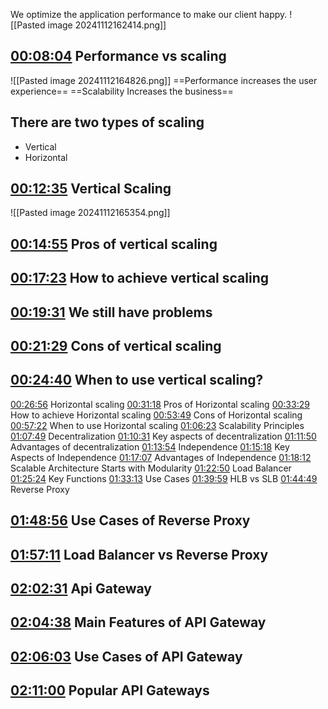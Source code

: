 We optimize the application performance to make our client happy.
![[Pasted image 20241112162414.png]]

## [00:08:04](https://www.youtube.com/watch?v=eiredWOHn3o&list=PL_XxuZqN0xVAiu5oODf-SmeXG2Y_RG2pz&index=3&t=484s) Performance vs scaling 
![[Pasted image 20241112164826.png]]
==Performance increases the user experience==
==Scalability Increases the business==

## There are two types  of scaling
- Vertical
- Horizontal

## [00:12:35](https://www.youtube.com/watch?v=eiredWOHn3o&list=PL_XxuZqN0xVAiu5oODf-SmeXG2Y_RG2pz&index=3&t=755s) Vertical Scaling 
![[Pasted image 20241112165354.png]]

## [00:14:55](https://www.youtube.com/watch?v=eiredWOHn3o&list=PL_XxuZqN0xVAiu5oODf-SmeXG2Y_RG2pz&index=3&t=895s) Pros of vertical scaling 
## [00:17:23](https://www.youtube.com/watch?v=eiredWOHn3o&list=PL_XxuZqN0xVAiu5oODf-SmeXG2Y_RG2pz&index=3&t=1043s) How to achieve vertical scaling
## [00:19:31](https://www.youtube.com/watch?v=eiredWOHn3o&list=PL_XxuZqN0xVAiu5oODf-SmeXG2Y_RG2pz&index=3&t=1171s) We still have problems
## [00:21:29](https://www.youtube.com/watch?v=eiredWOHn3o&list=PL_XxuZqN0xVAiu5oODf-SmeXG2Y_RG2pz&index=3&t=1289s) Cons of vertical scaling 
## [00:24:40](https://www.youtube.com/watch?v=eiredWOHn3o&list=PL_XxuZqN0xVAiu5oODf-SmeXG2Y_RG2pz&index=3&t=1480s) When to use vertical scaling?

[00:26:56](https://www.youtube.com/watch?v=eiredWOHn3o&list=PL_XxuZqN0xVAiu5oODf-SmeXG2Y_RG2pz&index=3&t=1616s) Horizontal scaling
[00:31:18](https://www.youtube.com/watch?v=eiredWOHn3o&list=PL_XxuZqN0xVAiu5oODf-SmeXG2Y_RG2pz&index=3&t=1878s) Pros of Horizontal scaling
[00:33:29](https://www.youtube.com/watch?v=eiredWOHn3o&list=PL_XxuZqN0xVAiu5oODf-SmeXG2Y_RG2pz&index=3&t=2009s) How to achieve Horizontal scaling
[00:53:49](https://www.youtube.com/watch?v=eiredWOHn3o&list=PL_XxuZqN0xVAiu5oODf-SmeXG2Y_RG2pz&index=3&t=3229s) Cons of Horizontal scaling
[00:57:22](https://www.youtube.com/watch?v=eiredWOHn3o&list=PL_XxuZqN0xVAiu5oODf-SmeXG2Y_RG2pz&index=3&t=3442s) When to use Horizontal scaling
[01:06:23](https://www.youtube.com/watch?v=eiredWOHn3o&list=PL_XxuZqN0xVAiu5oODf-SmeXG2Y_RG2pz&index=3&t=3983s) Scalability Principles
[01:07:49](https://www.youtube.com/watch?v=eiredWOHn3o&list=PL_XxuZqN0xVAiu5oODf-SmeXG2Y_RG2pz&index=3&t=4069s) Decentralization
[01:10:31](https://www.youtube.com/watch?v=eiredWOHn3o&list=PL_XxuZqN0xVAiu5oODf-SmeXG2Y_RG2pz&index=3&t=4231s) Key aspects of decentralization
[01:11:50](https://www.youtube.com/watch?v=eiredWOHn3o&list=PL_XxuZqN0xVAiu5oODf-SmeXG2Y_RG2pz&index=3&t=4310s) Advantages of decentralization
[01:13:54](https://www.youtube.com/watch?v=eiredWOHn3o&list=PL_XxuZqN0xVAiu5oODf-SmeXG2Y_RG2pz&index=3&t=4434s) Independence
[01:15:18](https://www.youtube.com/watch?v=eiredWOHn3o&list=PL_XxuZqN0xVAiu5oODf-SmeXG2Y_RG2pz&index=3&t=4518s) Key Aspects of Independence
[01:17:07](https://www.youtube.com/watch?v=eiredWOHn3o&list=PL_XxuZqN0xVAiu5oODf-SmeXG2Y_RG2pz&index=3&t=4627s) Advantages of Independence
[01:18:12](https://www.youtube.com/watch?v=eiredWOHn3o&list=PL_XxuZqN0xVAiu5oODf-SmeXG2Y_RG2pz&index=3&t=4692s) Scalable Architecture Starts with Modularity
[01:22:50](https://www.youtube.com/watch?v=eiredWOHn3o&list=PL_XxuZqN0xVAiu5oODf-SmeXG2Y_RG2pz&index=3&t=4970s) Load Balancer
[01:25:24](https://www.youtube.com/watch?v=eiredWOHn3o&list=PL_XxuZqN0xVAiu5oODf-SmeXG2Y_RG2pz&index=3&t=5124s) Key Functions
[01:33:13](https://www.youtube.com/watch?v=eiredWOHn3o&list=PL_XxuZqN0xVAiu5oODf-SmeXG2Y_RG2pz&index=3&t=5593s) Use Cases
[01:39:59](https://www.youtube.com/watch?v=eiredWOHn3o&list=PL_XxuZqN0xVAiu5oODf-SmeXG2Y_RG2pz&index=3&t=5999s) HLB vs SLB
[01:44:49](https://www.youtube.com/watch?v=eiredWOHn3o&list=PL_XxuZqN0xVAiu5oODf-SmeXG2Y_RG2pz&index=3&t=6289s) Reverse Proxy
## [01:48:56](https://www.youtube.com/watch?v=eiredWOHn3o&list=PL_XxuZqN0xVAiu5oODf-SmeXG2Y_RG2pz&index=3&t=6536s) Use Cases of Reverse Proxy
## [01:57:11](https://www.youtube.com/watch?v=eiredWOHn3o&list=PL_XxuZqN0xVAiu5oODf-SmeXG2Y_RG2pz&index=3&t=7031s) Load Balancer vs Reverse Proxy
## [02:02:31](https://www.youtube.com/watch?v=eiredWOHn3o&list=PL_XxuZqN0xVAiu5oODf-SmeXG2Y_RG2pz&index=3&t=7351s) Api Gateway
## [02:04:38](https://www.youtube.com/watch?v=eiredWOHn3o&list=PL_XxuZqN0xVAiu5oODf-SmeXG2Y_RG2pz&index=3&t=7478s) Main Features of API Gateway
## [02:06:03](https://www.youtube.com/watch?v=eiredWOHn3o&list=PL_XxuZqN0xVAiu5oODf-SmeXG2Y_RG2pz&index=3&t=7563s) Use Cases of API Gateway
## [02:11:00](https://www.youtube.com/watch?v=eiredWOHn3o&list=PL_XxuZqN0xVAiu5oODf-SmeXG2Y_RG2pz&index=3&t=7860s) Popular API Gateways
